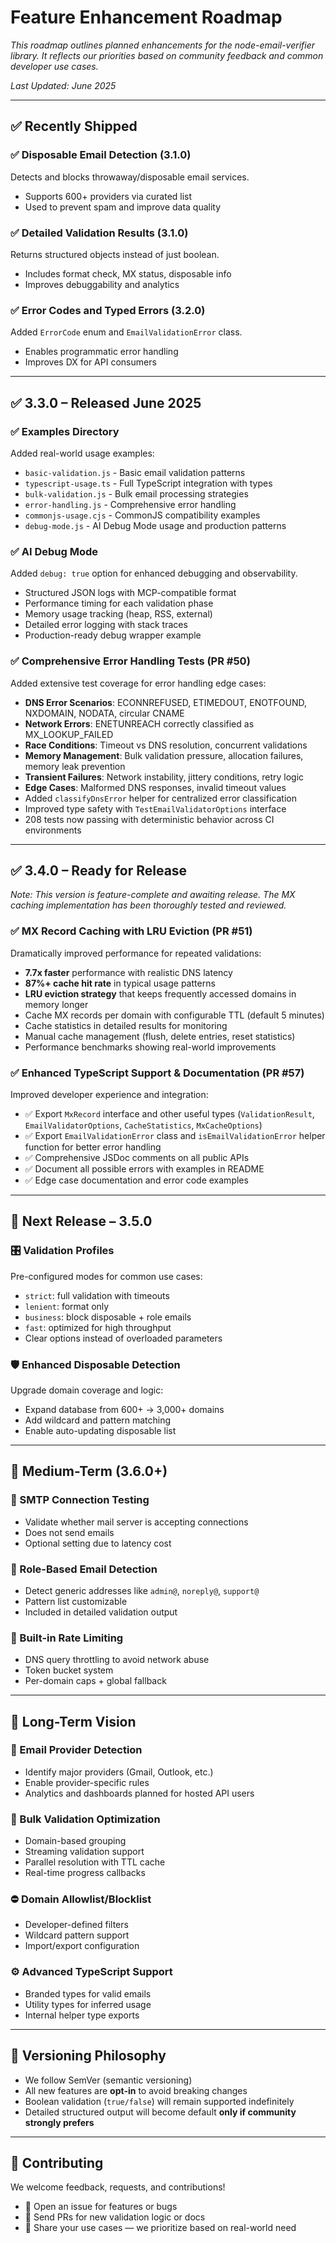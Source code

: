 # Feature Enhancement Roadmap

_This roadmap outlines planned enhancements for the node-email-verifier library. It reflects our
priorities based on community feedback and common developer use cases._

_Last Updated: June 2025_

---

## ✅ Recently Shipped

### ✅ Disposable Email Detection (3.1.0)

Detects and blocks throwaway/disposable email services.

- Supports 600+ providers via curated list
- Used to prevent spam and improve data quality

### ✅ Detailed Validation Results (3.1.0)

Returns structured objects instead of just boolean.

- Includes format check, MX status, disposable info
- Improves debuggability and analytics

### ✅ Error Codes and Typed Errors (3.2.0)

Added `ErrorCode` enum and `EmailValidationError` class.

- Enables programmatic error handling
- Improves DX for API consumers

---

## ✅ 3.3.0 – Released June 2025

### ✅ Examples Directory

Added real-world usage examples:

- `basic-validation.js` - Basic email validation patterns
- `typescript-usage.ts` - Full TypeScript integration with types
- `bulk-validation.js` - Bulk email processing strategies
- `error-handling.js` - Comprehensive error handling
- `commonjs-usage.cjs` - CommonJS compatibility examples
- `debug-mode.js` - AI Debug Mode usage and production patterns

### ✅ AI Debug Mode

Added `debug: true` option for enhanced debugging and observability.

- Structured JSON logs with MCP-compatible format
- Performance timing for each validation phase
- Memory usage tracking (heap, RSS, external)
- Detailed error logging with stack traces
- Production-ready debug wrapper example

### ✅ Comprehensive Error Handling Tests (PR #50)

Added extensive test coverage for error handling edge cases:

- **DNS Error Scenarios**: ECONNREFUSED, ETIMEDOUT, ENOTFOUND, NXDOMAIN, NODATA, circular CNAME
- **Network Errors**: ENETUNREACH correctly classified as MX_LOOKUP_FAILED
- **Race Conditions**: Timeout vs DNS resolution, concurrent validations
- **Memory Management**: Bulk validation pressure, allocation failures, memory leak prevention
- **Transient Failures**: Network instability, jittery conditions, retry logic
- **Edge Cases**: Malformed DNS responses, invalid timeout values
- Added `classifyDnsError` helper for centralized error classification
- Improved type safety with `TestEmailValidatorOptions` interface
- 208 tests now passing with deterministic behavior across CI environments

---

## ✅ 3.4.0 – Ready for Release

_Note: This version is feature-complete and awaiting release. The MX caching implementation has been
thoroughly tested and reviewed._

### ✅ MX Record Caching with LRU Eviction (PR #51)

Dramatically improved performance for repeated validations:

- **7.7x faster** performance with realistic DNS latency
- **87%+ cache hit rate** in typical usage patterns
- **LRU eviction strategy** that keeps frequently accessed domains in memory longer
- Cache MX records per domain with configurable TTL (default 5 minutes)
- Cache statistics in detailed results for monitoring
- Manual cache management (flush, delete entries, reset statistics)
- Performance benchmarks showing real-world improvements

### ✅ Enhanced TypeScript Support & Documentation (PR #57)

Improved developer experience and integration:

- ✅ Export `MxRecord` interface and other useful types (`ValidationResult`,
  `EmailValidatorOptions`, `CacheStatistics`, `MxCacheOptions`)
- ✅ Export `EmailValidationError` class and `isEmailValidationError` helper function for better
  error handling
- ✅ Comprehensive JSDoc comments on all public APIs
- ✅ Document all possible errors with examples in README
- ✅ Edge case documentation and error code examples

---

## 🚀 Next Release – 3.5.0

### 🎛️ Validation Profiles

Pre-configured modes for common use cases:

- `strict`: full validation with timeouts
- `lenient`: format only
- `business`: block disposable + role emails
- `fast`: optimized for high throughput
- Clear options instead of overloaded parameters

### 🛡️ Enhanced Disposable Detection

Upgrade domain coverage and logic:

- Expand database from 600+ → 3,000+ domains
- Add wildcard and pattern matching
- Enable auto-updating disposable list

---

## 🧪 Medium-Term (3.6.0+)

### 🔌 SMTP Connection Testing

- Validate whether mail server is accepting connections
- Does not send emails
- Optional setting due to latency cost

### 👤 Role-Based Email Detection

- Detect generic addresses like `admin@`, `noreply@`, `support@`
- Pattern list customizable
- Included in detailed validation output

### 🚦 Built-in Rate Limiting

- DNS query throttling to avoid network abuse
- Token bucket system
- Per-domain caps + global fallback

---

## 🔮 Long-Term Vision

### 🧠 Email Provider Detection

- Identify major providers (Gmail, Outlook, etc.)
- Enable provider-specific rules
- Analytics and dashboards planned for hosted API users

### 🧩 Bulk Validation Optimization

- Domain-based grouping
- Streaming validation support
- Parallel resolution with TTL cache
- Real-time progress callbacks

### ⛔ Domain Allowlist/Blocklist

- Developer-defined filters
- Wildcard pattern support
- Import/export configuration

### ⚙️ Advanced TypeScript Support

- Branded types for valid emails
- Utility types for inferred usage
- Internal helper type exports

---

## 🔄 Versioning Philosophy

- We follow SemVer (semantic versioning)
- All new features are **opt-in** to avoid breaking changes
- Boolean validation (`true/false`) will remain supported indefinitely
- Detailed structured output will become default **only if community strongly prefers**

---

## 🧠 Contributing

We welcome feedback, requests, and contributions!

- 📣 Open an issue for features or bugs
- 🔧 Send PRs for new validation logic or docs
- 💬 Share your use cases — we prioritize based on real-world need
